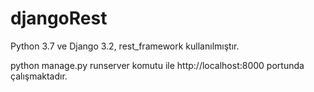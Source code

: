 # djangoRest

Python 3.7 ve Django 3.2, rest_framework kullanılmıştır.

python manage.py runserver komutu ile 
http://localhost:8000 portunda çalışmaktadır.
